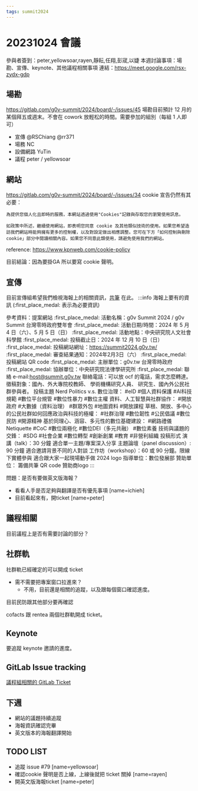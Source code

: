 ```yaml
---
tags: summit2024
---
```

# 20231024 會議

參與者簽到：peter,yellowsoar,rayen,靜耘,任翔,彭宬,以婕
本週討論事項：場勘、宣傳、keynote、其他議程相關事項
連結：https://meet.google.com/rsx-zydx-gdp 

## 場勘
https://gitlab.com/g0v-summit/2024/board/-/issues/45 
場勘目前預計 12 月的某個拜五或週末。不會在 cowork 放輕松的時間。需要參加的組別（每組 1 人即可）
- 宣傳 @RSChiang @rr371
- 場務 NC
- 設備網路 YuTin
- 議程 peter / yellowsoar 

## 網站 
https://gitlab.com/g0v-summit/2024/board/-/issues/34
cookie 宣告仍然有其必要：
```
為提供您個人化且即時的服務，本網站透過使用"Cookies"記錄與存取您的瀏覽使用訊息。

如政策中所述，繼續使用網站，即表明您同意 cookie 及其他類似技術的使用。如果您希望造訪我們網站時能夠擁有更多的控制權，以及對設定做出相應調整。您可在下方「如何控制與刪除 cookie」部分中閱讀相關內容。如果您不同意此類使用，請避免使用我們的網站。
```
reference: https://www.kpnweb.com/cookie-policy 


目前結論：因為要掛GA 所以要寫 cookie 聲明。


## 宣傳

目前宣傳組希望我們檢視海報上的相關資訊，[共筆](https://g0v.hackmd.io/lBVRucnESoippNBKxmyFwg#海報上要有的資訊--表示為必要資訊) 在此。
:::info
海報上要有的資訊 (:first_place_medal: 表示為必要資訊)

參考資料：提案網站
:first_place_medal: 活動名稱：g0v Summit 2024 / g0v Summit 台灣零時政府雙年會
:first_place_medal: 活動日期/時間：2024 年 5 月 4 日（六）、5 月 5 日（日）
:first_place_medal: 活動地點：中央研究院人文社會科學館
:first_place_medal: 投稿截止日：2024 年 12 月 10 日（日）
:first_place_medal: 投稿網站網址：https://summit2024.g0v.tw/
:first_place_medal: 審查結果通知：2024年2月3日（六）
:first_place_medal: 投稿網站 QR code
:first_place_medal: 主辦單位：g0v.tw 台灣零時政府
:first_place_medal: 協辦單位：中央研究院法律學研究所
:first_place_medal: 聯絡 e-mail:host@summit.g0v.tw 
聯絡電話：可以放 ocf 的電話，需求怎麼轉達。
徵稿對象：國內、外大專院校教師、 學術機構研究人員、 研究生、國內外公民社群參與者。
投稿主題
Nerd Politics v.s. 數位治理：
#eID #個人資料保護 #AI科技規範 #數位平台規管 #數位性暴力 #數位主權
資料、人工智慧與社群協作：
#開放政府 #大數據（資料治理） #群眾外包 #地圖資料 #開放課程
草根、開放、多中心的公民社群如何回應政治與科技的極權：
#社群治理 #數位韌性 #公民倡議 #數位民防 #開源精神
基於同理心、涵容、多元性的數位基礎建設：
#網路禮儀Netiquette #CoC #數位兩極化 #數位DEI（多元共融） #數位素養
技術與議題的交鋒：
#SDG #社會企業 #數位轉型 #創新創業 #教育 #非營利組織
投稿形式
演講（talk）：30 分鐘
適合單一主題/專案深入分享
主題論壇（panel discussion）: 90 分鐘
適合邀請背景不同的人對談
工作坊（workshop）：60 或 90 分鐘。限線下實體參與
適合跟大家一起現場動手做
2024 logo
指導單位：數位發展部
贊助單位：
籌備共筆 QR code
贊助商logo
:::

問題：是否有要做英文版海報？
- 看看人手是否足夠與翻譯是否有優先事項 [name=ichieh]
- 目前看起來有，開ticket [name=peter]


## 議程相關

目前議程上是否有需要討論的部分？

## 社群軌
社群軌已經確定的可以開成 ticket
- 需不需要把專案窗口拉進來？
    - 不用，目前還是相關的追蹤，以及跟每個窗口確認進度。

目前民防跟其他部分要再確認

cofacts 跟 rentea 兩個社群軌開成 ticket。

## Keynote 
要追蹤 keynote 邀請的進度。


## GitLab Issue tracking

[議程組相關的 GitLab Ticket](https://gitlab.com/g0v-summit/2024/board/-/issues/?sort=created_date&state=opened&or%5Blabel_name%5D%5B%5D=組別%3A%3A議程組&first_page_size=999)


## 下週
- 網站的議題持續追蹤
- 海報資訊確認完畢
- 英文版本的海報翻譯開始

## TODO LIST
- 追蹤 issue #79 [name=yellowsoar]
- 確認cookie 聲明是否上線，上線後就把 ticket 關掉 [name=rayen]
- 開英文版海報ticket [name=peter]